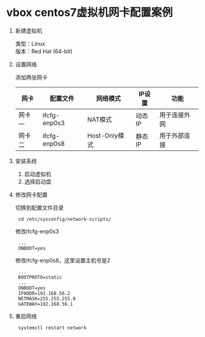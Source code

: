 # vbox centos7虚拟机网卡配置案例

1. 新建虚拟机

    类型：Linux  
    版本：Red Hat (64-bit)

2. 设置网络

    添加两张网卡

    | 网卡   | 配置文件     | 网络模式      | IP设置 | 功能         |
    | ------ | ------------ | ------------- | ------ | ------------ |
    | 网卡一 | ifcfg-enp0s3 | NAT模式       | 动态IP | 用于连接外网 |
    | 网卡二 | ifcfg-enp0s8 | Host-Only模式 | 静态IP | 用于外部连接 |

3. 安装系统

    1. 启动虚拟机
    2. 选择启动盘

4. 修改网卡配置

    切换到配置文件目录

        cd /etc/sysconfig/network-scripts/

    修改ifcfg-enp0s3

        ...
        ONBOOT=yes

    修改ifcfg-enp0s8，这里设置主机号是2

        ...
        BOOTPROTO=static
        ...
        ONBOOT=yes
        IPADDR=192.168.56.2
        NETMASK=255.255.255.0
        GATEWAY=192.168.56.1

5. 重启网络

        systemctl restart network
